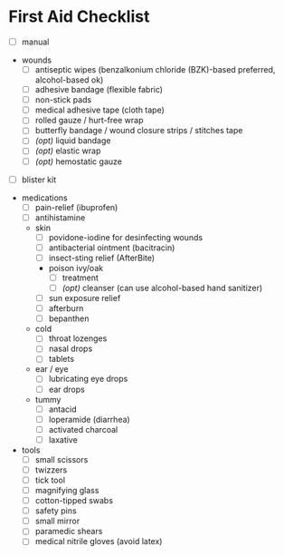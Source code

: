 # First Aid Checklist

- [ ] manual
- wounds
  - [ ] antiseptic wipes (benzalkonium chloride (BZK)-based preferred, alcohol-based ok)
  - [ ] adhesive bandage (flexible fabric)
  - [ ] non-stick pads
  - [ ] medical adhesive tape (cloth tape)
  - [ ] rolled gauze / hurt-free wrap
  - [ ] butterfly bandage / wound closure strips / stitches tape
  - [ ] _(opt)_ liquid bandage
  - [ ] _(opt)_ elastic wrap
  - [ ] _(opt)_ hemostatic gauze
- [ ] blister kit
- medications
  - [ ] pain-relief (ibuprofen)
  - [ ] antihistamine
  - skin
    - [ ] povidone-iodine for desinfecting wounds
    - [ ] antibacterial ointment (bacitracin)
    - [ ] insect-sting relief (AfterBite)
    - poison ivy/oak
      - [ ] treatment
      - [ ] _(opt)_ cleanser (can use alcohol-based hand sanitizer)
    - [ ] sun exposure relief
    - [ ] afterburn
    - [ ] bepanthen
  - cold
    - [ ] throat lozenges
    - [ ] nasal drops
    - [ ] tablets
  - ear / eye
    - [ ] lubricating eye drops
    - [ ] ear drops
  - tummy
    - [ ] antacid
    - [ ] loperamide (diarrhea)
    - [ ] activated charcoal
    - [ ] laxative
- tools
  - [ ] small scissors
  - [ ] twizzers
  - [ ] tick tool
  - [ ] magnifying glass
  - [ ] cotton-tipped swabs
  - [ ] safety pins
  - [ ] small mirror
  - [ ] paramedic shears
  - [ ] medical nitrile gloves (avoid latex)
